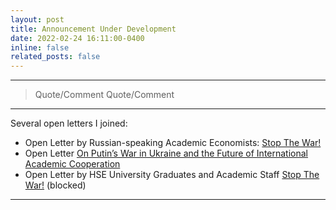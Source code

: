 ```yaml
---
layout: post
title: Announcement Under Development
date: 2022-02-24 16:11:00-0400
inline: false
related_posts: false
---
```


***

> Quote/Comment
> Quote/Comment

***



Several open letters I joined:

<ul>
    <li>
        Open Letter by Russian-speaking Academic Economists: <a href="https://sites.google.com/view/netvoine-en">Stop The War!</a>
    </li>
    <li>
        Open Letter <a href="https://academiccooperationletter.wordpress.com/">On Putin’s War in Ukraine and the Future of International Academic Cooperation</a>
    </li>
    <li>
        Open Letter by HSE University Graduates and Academic Staff <a href="https://docs.google.com/forms/d/e/1FAIpQLSeZ1-ZOLAK994RnK-j3ud7UM3o0QSy9WI7nSDavnlK2lCpMzg/closedform">Stop The War!</a> (blocked)
    </li>
</ul>



***



